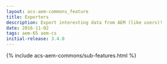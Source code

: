 ```yaml
---
layout: acs-aem-commons_feature
title: Exporters
description: Export interesting data from AEM (like users)!
date: 2016-11-02
tags: aem-65 aem-cs
initial-release: 3.4.0
---
```


{% include acs-aem-commons/sub-features.html %}
